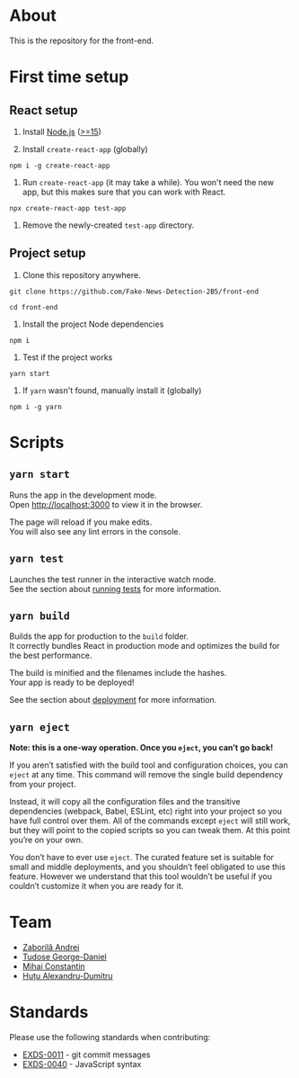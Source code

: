 # About

This is the repository for the front-end.

# First time setup

## React setup

1. Install [Node.js](https://nodejs.org/en/) ([>=15](https://nodejs.org/dist/v15.12.0/node-v15.12.0-x64.msi))

1. Install `create-react-app` (globally)

```shell
npm i -g create-react-app
```

1. Run `create-react-app` (it may take a while). You won't need the new app, but this makes sure that you can work with React.

```shell
npx create-react-app test-app
```

1. Remove the newly-created `test-app` directory.

## Project setup

1. Clone this repository anywhere.

```shell
git clone https://github.com/Fake-News-Detection-2B5/front-end

cd front-end
```

1. Install the  project Node dependencies

```shell
npm i
```

1. Test if the project works

```shell
yarn start
```

1. If `yarn` wasn't found, manually install it (globally)

```shell
npm i -g yarn
```

# Scripts

## `yarn start`

Runs the app in the development mode.\
Open [http://localhost:3000](http://localhost:3000) to view it in the browser.

The page will reload if you make edits.\
You will also see any lint errors in the console.

## `yarn test`

Launches the test runner in the interactive watch mode.\
See the section about [running tests](https://facebook.github.io/create-react-app/docs/running-tests) for more information.

## `yarn build`

Builds the app for production to the `build` folder.\
It correctly bundles React in production mode and optimizes the build for the best performance.

The build is minified and the filenames include the hashes.\
Your app is ready to be deployed!

See the section about [deployment](https://facebook.github.io/create-react-app/docs/deployment) for more information.

## `yarn eject`

**Note: this is a one-way operation. Once you `eject`, you can’t go back!**

If you aren’t satisfied with the build tool and configuration choices, you can `eject` at any time. This command will remove the single build dependency from your project.

Instead, it will copy all the configuration files and the transitive dependencies (webpack, Babel, ESLint, etc) right into your project so you have full control over them. All of the commands except `eject` will still work, but they will point to the copied scripts so you can tweak them. At this point you’re on your own.

You don’t have to ever use `eject`. The curated feature set is suitable for small and middle deployments, and you shouldn’t feel obligated to use this feature. However we understand that this tool wouldn’t be useful if you couldn’t customize it when you are ready for it.


# Team

- [Zaborilă Andrei](https://github.com/Andreizabo)
- [Tudose George-Daniel](https://github.com/BeterNerfIrelia)
- [Mihai Constantin](https://github.com/UnexomWid)
- [Huțu Alexandru-Dumitru](https://github.com/PrEaDiVviN)

# Standards

Please use the following standards when contributing:

- [EXDS-0011](https://std.exom.dev/0011) - git commit messages
- [EXDS-0040](https://std.exom.dev/0040) - JavaScript syntax
